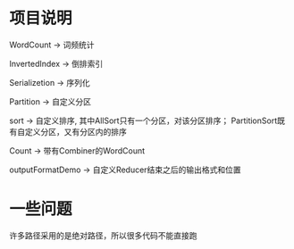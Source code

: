 # 项目说明

WordCount -> 词频统计

InvertedIndex -> 倒排索引

Serializetion -> 序列化

Partition -> 自定义分区

sort -> 自定义排序,
        其中AllSort只有一个分区，对该分区排序；
        PartitionSort既有自定义分区，又有分区内的排序

Count -> 带有Combiner的WordCount

outputFormatDemo -> 自定义Reducer结束之后的输出格式和位置

# 一些问题

许多路径采用的是绝对路径，所以很多代码不能直接跑